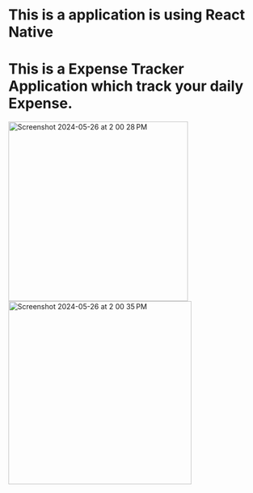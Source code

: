 # This is a application is using React Native
# This is a Expense Tracker Application which track your daily Expense.

<img width="355" alt="Screenshot 2024-05-26 at 2 00 28 PM" src="https://github.com/vishalmaurya1103/Expense-Tracker/assets/133972322/e0c8d522-89ee-4346-b178-c6d68fe26546">

<img width="362" alt="Screenshot 2024-05-26 at 2 00 35 PM" src="https://github.com/vishalmaurya1103/Expense-Tracker/assets/133972322/470ba2c3-69b9-40e1-8c77-2c8d0762853d">
